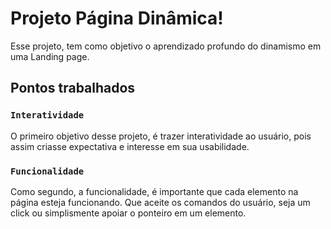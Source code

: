 # Projeto Página Dinâmica!

Esse projeto, tem como objetivo o aprendizado profundo do dinamismo em uma Landing page.
## Pontos trabalhados

### `Interatividade`

O primeiro objetivo desse projeto, é trazer interatividade ao usuário, pois assim criasse expectativa e interesse em sua usabilidade.

### `Funcionalidade`
Como segundo, a funcionalidade, é importante que cada elemento na página esteja funcionando. 
Que aceite os comandos do usuário, seja um click ou simplismente apoiar o ponteiro em um elemento.

